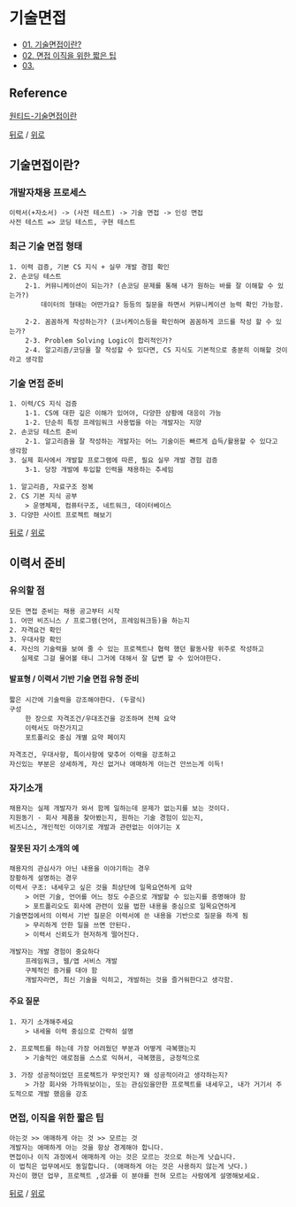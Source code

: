 # 기술면접

* [01. 기술면접이란?](#기술면접이란)
* [02. 면접 이직을 위한 짧은 팁](#이력서-준비)
* [03.](#)

## Reference
[원티드-기술면접이란](https://blog.naver.com/wantedlab/221766543982)

[뒤로](README.md) / [위로](#기술면접)

## 기술면접이란?
### 개발자채용 프로세스
    이력서(+자소서) -> (사전 테스트) -> 기술 면접 -> 인성 면접
    사전 테스트 => 코딩 테스트, 구현 테스트

### 최근 기술 면접 형태
    1. 이력 검증, 기본 CS 지식 + 실무 개발 경험 확인
    2. 손코딩 테스트
        2-1. 커뮤니케이션이 되는가? (손코딩 문제를 통해 내가 원하는 바를 잘 이해할 수 있는가?)
            데이터의 형태는 어떤가요? 등등의 질문을 하면서 커뮤니케이션 능력 확인 가능함.
            
        2-2. 꼼꼼하게 작성하는가? (코너케이스등을 확인하며 꼼꼼하게 코드를 작성 할 수 있는가?
        2-3. Problem Solving Logic이 합리적인가?
        2-4. 알고리즘/코딩을 잘 작성할 수 있다면, CS 지식도 기본적으로 충분히 이해할 것이라고 생각함

### 기술 면접 준비
    1. 이력/CS 지식 검증
        1-1. CS에 대한 깊은 이해가 있어야, 다양한 상황에 대응이 가능
        1-2. 단순히 특정 프레임워크 사용법을 아는 개발자는 지양
    2. 손코딩 테스트 준비
        2-1. 알고리즘을 잘 작성하는 개발자는 어느 기술이든 빠르게 습득/활용할 수 있다고 생각함
    3. 실제 회사에서 개발할 프로그램에 따른, 필요 실무 개발 경험 검증
        3-1. 당장 개발에 투입할 인력을 채용하는 추세임

    1. 알고리즘, 자료구조 정복
    2. CS 기본 지식 공부
        > 운영체제, 컴퓨터구조, 네트워크, 데이터베이스
    3. 다양한 사이트 프로젝트 해보기
        

[뒤로](README.md) / [위로](#기술면접)
## 이력서 준비 
### 유의할 점
    모든 면접 준비는 채용 공고부터 시작
    1. 어떤 비즈니스 / 프로그램(언어, 프레임워크등)을 하는지
    2. 자격요건 확인
    3. 우대사항 확인
    4. 자신의 기술력을 보여 줄 수 있는 프로젝트나 협력 했던 활동사항 위주로 작성하고
       실제로 그걸 물어볼 태니 그거에 대해서 잘 답변 할 수 있어야한다.

#### 발표형 / 이력서 기반 기술 면접 유형 준비
    짧은 시간에 기술력을 강조해야한다. (두괄식)
    구성
        한 장으로 자격조건/우대조건을 강조하며 전체 요약
        이력서도 마찬가지고
        포트폴리오 중심 개별 요약 페이지

    자격조건, 우대사항, 특이사항에 맞추어 이력을 강조하고
    자신있는 부분은 상세하게, 자신 없거나 애매하게 아는건 안쓰는게 이득!

### 자기소개
    채용자는 실제 개발자가 와서 함께 일하는데 문제가 없는지를 보는 것이다.
    지원동기 - 회사 제품을 찾아봤는지, 원하는 기술 경험이 있는지, 
    비즈니스, 개인적인 이야기로 개발과 관련없는 이야기는 X 

#### 잘못된 자기 소개의 예
    채용자의 관심사가 아닌 내용을 이야기하는 경우
    장황하게 설명하는 경우
    이력서 구조: 내세우고 싶은 것을 최상단에 일목요연하게 요약
        > 어떤 기술, 언어를 어느 정도 수준으로 개발할 수 있는지를 증명해야 함
        > 포트폴리오도 회사에 관련이 있을 법한 내용을 중심으로 일목요연하게
    기술면접에서의 이력서 기반 질문은 이력서에 쓴 내용을 기반으로 질문을 하게 됨
        > 무리하게 안한 일을 쓰면 안된다.
        > 이력서 신뢰도가 현저하게 떨어진다.

    개발자는 개발 경험이 중요하다
        프레임워크, 웹/앱 서비스 개발
        구체적인 증거를 대야 함
        개발자라면, 최신 기술을 익히고, 개발하는 것을 즐거워한다고 생각함.

#### 주요 질문
    1. 자기 소개해주세요
        > 내세울 이력 중심으로 간략히 설명

    2. 프로젝트를 하는데 가장 어려웠던 부분과 어떻게 극복했는지
        > 기술적인 애로점을 스스로 익혀서, 극복했음, 긍정적으로 

    3. 가장 성공적이었던 프로젝트가 무엇인지? 왜 성공적이라고 생각하는지?
        > 가장 회사와 가까워보이는, 또는 관심있을만한 프로젝트를 내세우고, 내가 거기서 주도적으로 개발 했음을 강조 

    

### 면접, 이직을 위한 짧은 팁
    아는것 >> 애매하게 아는 것 >> 모르는 것
    개발자는 애매하게 아는 것을 항상 경계해야 합니다.
    면접이나 이직 과정에서 애매하게 아는 것은 모르는 것으로 하는게 낫습니다.
    이 법칙은 업무에서도 동일합니다. (애매하게 아는 것은 사용하지 않는게 낫다.)
    자신이 했던 업무, 프로젝트 ,성과를 이 분야를 전혀 모르는 사람에게 설명해보세요. 

[뒤로](README.md) / [위로](#기술면접)
